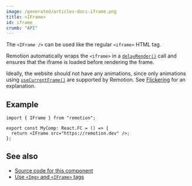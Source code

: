 ```yaml
---
image: /generated/articles-docs-iframe.png
title: <IFrame>
id: iframe
crumb: "API"
---
```


The `<IFrame />` can be used like the regular `<iframe>` HTML tag.

Remotion automatically wraps the `<iframe>` in a [`delayRender()`](/docs/delay-render) call
and ensures that the iframe is loaded before rendering the frame.

Ideally, the website should not have any animations, since only animations using [`useCurrentFrame()`](/docs/use-current-frame) are supported by Remotion. See [Flickering](/docs/flickering) for an explanation.

## Example

```tsx twoslash
import { IFrame } from "remotion";

export const MyComp: React.FC = () => {
  return <IFrame src="https://remotion.dev" />;
};
```

## See also

- [Source code for this component](https://github.com/remotion-dev/remotion/blob/main/packages/core/src/IFrame.tsx)
- [Use `<Img>` and `<IFrame>` tags](/docs/use-img-and-iframe)
